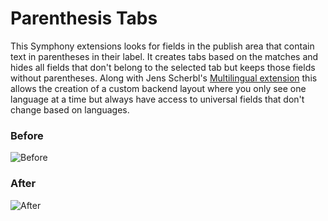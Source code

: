 # Parenthesis Tabs

This Symphony extensions looks for fields in the publish area that contain text in parentheses in their label. It creates tabs based on the matches and hides all fields that don't belong to the selected tab but keeps those fields without parentheses. Along with Jens Scherbl's [Multilingual extension](https://github.com/jensscherbl/multilingual) this allows the creation of a custom backend layout where you only see one language at a time but always have access to universal fields that don't change based on languages.

### Before

![Before](http://projekte.nilshoerrmann.de/screenshots/sym_pt-before.png)

### After

![After](http://projekte.nilshoerrmann.de/screenshots/sym_pt-after.png)
